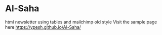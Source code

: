 # Al-Saha
html newsletter using tables and mailchimp old style 
Visit the sample page here https://ypesh.github.io/Al-Saha/
